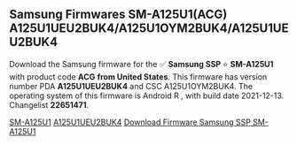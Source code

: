 <h2>Samsung Firmwares SM-A125U1(ACG) A125U1UEU2BUK4/A125U1OYM2BUK4/A125U1UEU2BUK4</h2>
Download the Samsung firmware for the ✅ <strong>Samsung SSP </strong> ⭐ <strong>SM-A125U1</strong> with product code <strong>ACG</strong> <strong> from United States</strong>. This firmware has version number PDA <strong>A125U1UEU2BUK4</strong> and CSC A125U1OYM2BUK4. The operating system of this firmware is Android R , with build date 2021-12-13. Changelist <strong>22651471</strong>.


[SM-A125U1](https://samfirm.shop/samsung/model/SM-A125U1)
[A125U1UEU2BUK4](https://samfirm.shop/samsung/pda/A125U1UEU2BUK4)
[Download Firmware Samsung SSP SM-A125U1](https://samfirm.shop/samsung/firmware/481830)
